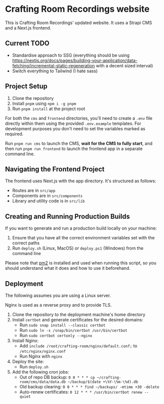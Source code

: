 # Crafting Room Recordings website

This is Crafting Room Recordings' updated website. It uses a Strapi CMS and a Next.js frontend.

## Current TODO

- Standardise approach to SSG (everything should be using <https://nextjs.org/docs/pages/building-your-application/data-fetching/incremental-static-regeneration> with a decent sized interval)
- Switch everything to Tailwind (I hate sass)

## Project Setup

1. Clone the repository
2. Install `pnpm` using `npm i -g pnpm`
3. Run `pnpm install` at the project root

For both the `cms` and `frontend` directories, you'll need to create a `.env` file directly within them using the provided `.env.example` templates. For development purposes you don't need to set the variables marked as required.

Run `pnpm run cms` to launch the CMS, **wait for the CMS to fully start**, and then run `pnpm run frontend` to launch the frontend app in a separate command line.

## Navigating the Frontend Project

The frontend uses Next.js with the app directory. It's structured as follows:

- Routes are in `src/app`
- Components are in `src/components`
- Library and utility code is in `src/lib`

## Creating and Running Production Builds

If you want to generate and run a production build locally on your machine:

1. Ensure that you have all the correct environment variables set with the correct paths
2. Run `deploy.sh` (Linux, MacOS) or `deploy.ps1` (Windows) from the command line

Please note that [pm2](https://pm2.keymetrics.io/) is installed and used when running this script, so you should understand what it does and how to use it beforehand.

## Deployment

The following assumes you are using a Linux server.

Nginx is used as a reverse proxy and to provide TLS.

1. Clone the repository to the deployment machine's home directory
2. Install `certbot` and generate certificates for the desired domains:
    - Run `sudo snap install --classic certbot`
    - Run `sudo ln -s /snap/bin/certbot /usr/bin/certbot`
    - Run `sudo certbot certonly --nginx`
3. Install Nginx:
    - Add `include /root/crafting-room/nginx/default.conf;` to `/etc/nginx/nginx.conf`
    - Run Nginx with `nginx`
4. Deploy the site:
    - Run `deploy.sh`
5. Add the following cron jobs:
    - Out of repo DB backup: `0 0 * * * cp ~/crafting-room/cms/data/data.db ~/backup/$(date +\%Y-\%m-\%d).db`
    - Old backup clearing: `0 0 * * * find ~/backups/ -mtime +30 -delete`
    - Auto-renew certificates: `0 12 * * * /usr/bin/certbot renew --quiet`
